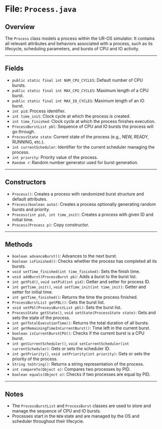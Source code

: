 # File: `Process.java`
## Overview

The `Process` class models a process within the UR-OS simulator. It contains all relevant attributes and behaviors associated with a process, such as its lifecycle, scheduling parameters, and bursts of CPU and IO activity.

---

## Fields

- `public static final int NUM_CPU_CYCLES`: Default number of CPU bursts.
- `public static final int MAX_CPU_CYCLES`: Maximum length of a CPU burst.
- `public static final int MAX_IO_CYCLES`: Maximum length of an IO burst.
- `int pid`: Process identifier.
- `int time_init`: Clock cycle at which the process is created.
- `int time_finished`: Clock cycle at which the process finishes execution.
- `ProcessBurstList pbl`: Sequence of CPU and IO bursts the process will go through.
- `ProcessState state`: Current state of the process (e.g., NEW, READY, RUNNING, etc.).
- `int currentScheduler`: Identifier for the current scheduler managing the process.
- `int priority`: Priority value of the process.
- `Random r`: Random number generator used for burst generation.

---

## Constructors

- `Process()`: Creates a process with randomized burst structure and default attributes.
- `Process(boolean auto)`: Creates a process optionally generating random bursts and priority.
- `Process(int pid, int time_init)`: Creates a process with given ID and initial time.
- `Process(Process p)`: Copy constructor.

---

## Methods

- `boolean advanceBurst()`: Advances to the next burst.
- `boolean isFinished()`: Checks whether the process has completed all its bursts.
- `void setTime_finished(int time_finished)`: Sets the finish time.
- `void addBurst(ProcessBurst pb)`: Adds a burst to the burst list.
- `int getPid()`, `void setPid(int pid)`: Getter and setter for process ID.
- `int getTime_init()`, `void setTime_init(int time_init)`: Getter and setter for initial time.
- `int getTime_finished()`: Returns the time the process finished.
- `ProcessBurstList getPBL()`: Gets the burst list.
- `void setPbl(ProcessBurstList pbl)`: Sets the burst list.
- `ProcessState getState()`, `void setState(ProcessState state)`: Gets and sets the state of the process.
- `int getTotalExecutionTime()`: Returns the total duration of all bursts.
- `int getRemainingTimeInCurrentBurst()`: Time left in the current burst.
- `boolean isCurrentBurstCPU()`: Checks if the current burst is a CPU burst.
- `int getCurrentScheduler()`, `void setCurrentScheduler(int currentScheduler)`: Gets or sets the scheduler ID.
- `int getPriority()`, `void setPriority(int priority)`: Gets or sets the priority of the process.
- `String toString()`: Returns a string representation of the process.
- `int compareTo(Object o)`: Compares two processes by PID.
- `boolean equals(Object o)`: Checks if two processes are equal by PID.

---

## Notes

- The `ProcessBurstList` and `ProcessBurst` classes are used to store and manage the sequence of CPU and IO bursts.
- Processes start in the `NEW` state and are managed by the OS and scheduler throughout their lifecycle.

